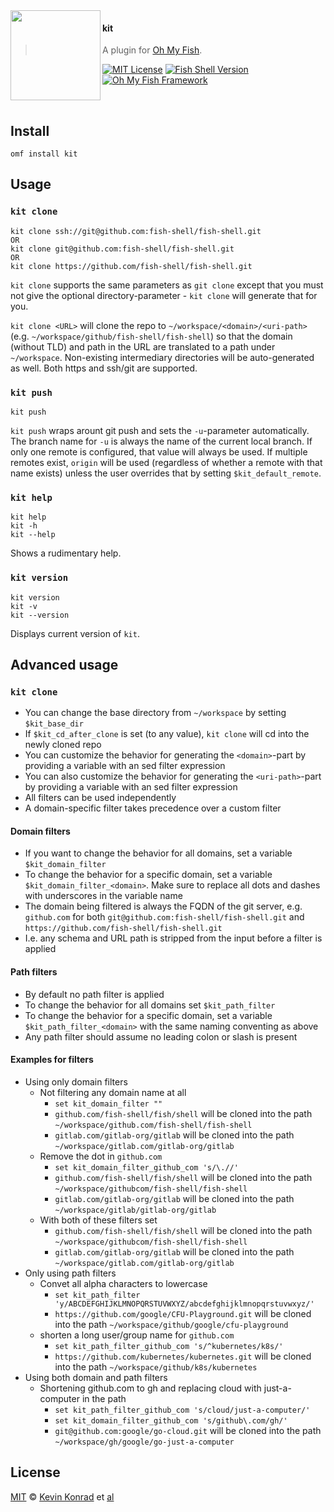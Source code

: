 <img src="https://cdn.rawgit.com/oh-my-fish/oh-my-fish/e4f1c2e0219a17e2c748b824004c8d0b38055c16/docs/logo.svg" align="left" width="144px" height="144px"/>

#### kit

> A plugin for [Oh My Fish][omf-link].

[![MIT License](https://img.shields.io/badge/license-MIT-007EC7.svg?style=flat-square)](/LICENSE)
[![Fish Shell Version](https://img.shields.io/badge/fish-v2.2.0-007EC7.svg?style=flat-square)](https://fishshell.com)
[![Oh My Fish Framework](https://img.shields.io/badge/Oh%20My%20Fish-Framework-007EC7.svg?style=flat-square)](https://www.github.com/oh-my-fish/oh-my-fish)

<br/>

## Install

```fish
omf install kit
```

## Usage

### `kit clone`

```fish
kit clone ssh://git@github.com:fish-shell/fish-shell.git
OR
kit clone git@github.com:fish-shell/fish-shell.git
OR
kit clone https://github.com/fish-shell/fish-shell.git
```

`kit clone` supports the same parameters as `git clone` except that you must not give the optional directory-parameter - `kit clone` will generate that for you.

`kit clone <URL>` will clone the repo to `~/workspace/<domain>/<uri-path>` (e.g. `~/workspace/github/fish-shell/fish-shell`) so that the domain (without TLD) and path in the URL are translated to a path under `~/workspace`. Non-existing intermediary directories will be auto-generated as well. Both https and ssh/git are supported.

### `kit push`

```fish
kit push
```

`kit push` wraps arount git push and sets the `-u`-parameter automatically.
The branch name for `-u` is always the name of the current local branch.
If only one remote is configured, that value will always be used.
If multiple remotes exist, `origin` will be used (regardless of whether a remote with that name exists) unless the user overrides that by setting `$kit_default_remote`.

### `kit help`

```fish
kit help
kit -h
kit --help
```

Shows a rudimentary help.

### `kit version`

```fish
kit version
kit -v
kit --version
```

Displays current version of `kit`.

## Advanced usage

### `kit clone`

- You can change the base directory from `~/workspace` by setting `$kit_base_dir`
- If `$kit_cd_after_clone` is set (to any value), `kit clone` will cd into the newly cloned repo
- You can customize the behavior for generating the `<domain>`-part by providing a variable with an sed filter expression
- You can also customize the behavior for generating the `<uri-path>`-part by providing a variable with an sed filter expression
- All filters can be used independently
- A domain-specific filter takes precedence over a custom filter

#### Domain filters

- If you want to change the behavior for all domains, set a variable `$kit_domain_filter`
- To change the behavior for a specific domain, set a variable `$kit_domain_filter_<domain>`. Make sure to replace all dots and dashes with underscores in the variable name
- The domain being filtered is always the FQDN of the git server, e.g. `github.com` for both `git@github.com:fish-shell/fish-shell.git` and `https://github.com/fish-shell/fish-shell.git`
- I.e. any schema and URL path is stripped from the input before a filter is applied

#### Path filters

- By default no path filter is applied
- To change the behavior for all domains set `$kit_path_filter`
- To change the behavior for a specific domain, set a variable `$kit_path_filter_<domain>` with the same naming conventing as above
- Any path filter should assume no leading colon or slash is present

#### Examples for filters

- Using only domain filters
  - Not filtering any domain name at all
    - `set kit_domain_filter ""`
    - `github.com/fish-shell/fish/shell` will be cloned into the path `~/workspace/github.com/fish-shell/fish-shell`
    - `gitlab.com/gitlab-org/gitlab` will be cloned into the path `~/workspace/gitlab.com/gitlab-org/gitlab`
  - Remove the dot in `github.com`
    - `set kit_domain_filter_github_com 's/\.//'`
    - `github.com/fish-shell/fish/shell` will be cloned into the path `~/workspace/githubcom/fish-shell/fish-shell`
    - `gitlab.com/gitlab-org/gitlab` will be cloned into the path `~/workspace/gitlab/gitlab-org/gitlab`
  - With both of these filters set
    - `github.com/fish-shell/fish/shell` will be cloned into the path `~/workspace/githubcom/fish-shell/fish-shell`
    - `gitlab.com/gitlab-org/gitlab` will be cloned into the path `~/workspace/gitlab.com/gitlab-org/gitlab`
- Only using path filters
  - Convet all alpha characters to lowercase
    - `set kit_path_filter 'y/ABCDEFGHIJKLMNOPQRSTUVWXYZ/abcdefghijklmnopqrstuvwxyz/'`
    - `https://github.com/google/CFU-Playground.git` will be cloned into the path `~/workspace/github/google/cfu-playground`
  - shorten a long user/group name for `github.com`
    - `set kit_path_filter_github_com 's/^kubernetes/k8s/'`
    - `https://github.com/kubernetes/kubernetes.git` will be cloned into the path `~/workspace/github/k8s/kubernetes`
- Using both domain and path filters
  - Shortening github.com to gh and replacing cloud with just-a-computer in the path
    - `set kit_path_filter_github_com 's/cloud/just-a-computer/'`
    - `set kit_domain_filter_github_com 's/github\.com/gh/'`
    - `git@github.com:google/go-cloud.git` will be cloned into the path `~/workspace/gh/google/go-just-a-computer`

## License

[MIT][mit] © [Kevin Konrad][author] et [al][contributors]

[mit]:            https://opensource.org/licenses/MIT
[author]:         https://github.com/kfkonrad
[contributors]:   https://github.com/kfkonrad/kit-fish-pkg/graphs/contributors
[omf-link]:       https://www.github.com/oh-my-fish/oh-my-fish

